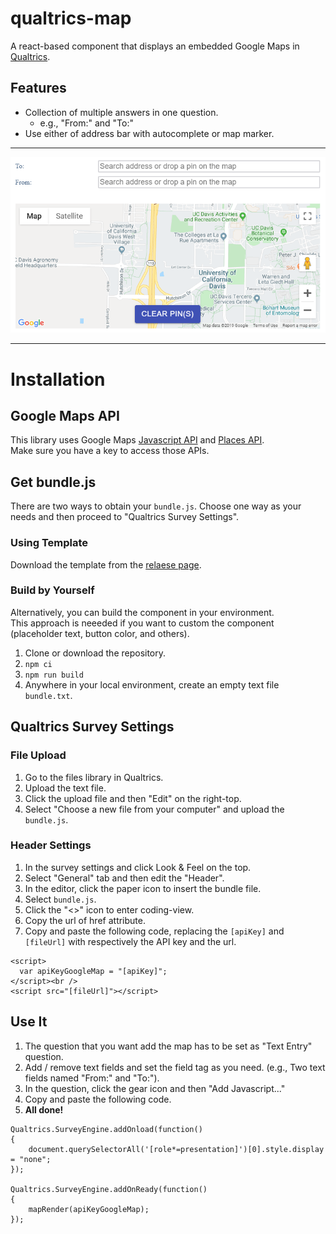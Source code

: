 # qualtrics-map

A react-based component that displays an embedded Google Maps in [Qualtrics](https://www.qualtrics.com).

## Features

- Collection of multiple answers in one question.
  - e.g., "From:" and "To:"
- Use either of address bar with autocomplete or map marker.

---

![Example](example.png)

---

# Installation

## Google Maps API

This library uses Google Maps [Javascript API](https://developers.google.com/maps/documentation/javascript/tutorial) and [Places API](https://developers.google.com/places/web-service/intro).  
Make sure you have a key to access those APIs.

## Get bundle.js

There are two ways to obtain your `bundle.js`. Choose one way as your needs and then proceed to "Qualtrics Survey Settings".

### Using Template

Download the template from the [relaese page](https://github.com/keita-makino/qualtrics-map/releases).

### Build by Yourself

Alternatively, you can build the component in your environment.  
This approach is neeeded if you want to custom the component (placeholder text, button color, and others).

1. Clone or download the repository.
1. `npm ci`
1. `npm run build`
1. Anywhere in your local environment, create an empty text file `bundle.txt`.

## Qualtrics Survey Settings

### File Upload

1. Go to the files library in Qualtrics.
1. Upload the text file.
1. Click the upload file and then "Edit" on the right-top.
1. Select "Choose a new file from your computer" and upload the `bundle.js`.

### Header Settings

1. In the survey settings and click Look & Feel on the top.
1. Select "General" tab and then edit the "Header".
1. In the editor, click the paper icon to insert the bundle file.
1. Select `bundle.js`.
1. Click the "<>" icon to enter coding-view.
1. Copy the url of href attribute.
1. Copy and paste the following code, replacing the `[apiKey]` and `[fileUrl]` with respectively the API key and the url.

```
<script>
  var apiKeyGoogleMap = "[apiKey]";
</script><br />
<script src="[fileUrl]"></script>
```

## Use It

1. The question that you want add the map has to be set as "Text Entry" question.
1. Add / remove text fields and set the field tag as you need. (e.g., Two text fields named "From:" and "To:").
1. In the question, click the gear icon and then "Add Javascript..."
1. Copy and paste the following code.
1. **All done!**

```
Qualtrics.SurveyEngine.addOnload(function()
{
	document.querySelectorAll('[role*=presentation]')[0].style.display = "none";
});

Qualtrics.SurveyEngine.addOnReady(function()
{
	mapRender(apiKeyGoogleMap);
});
```
